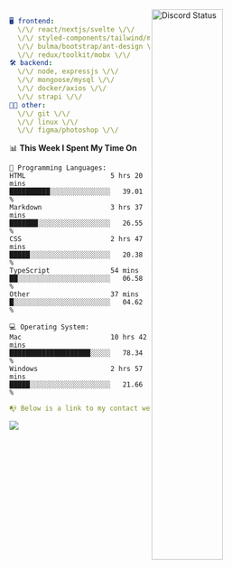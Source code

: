 
<a href="https://discord.com/users/279302975371870218" target="_blank">
    <img width="50%" align="right" alt="Discord Status" src="https://lanyard.cnrad.dev/api/279302975371870218?bg=161B22&borderRadius=5px%205px%200%200&hideTimestamp=true&idleMessage=Just%20chillin%27%20at%20the%20moment&animated=true">
</a>

```yaml
🖥️ frontend: 
  \/\/ react/nextjs/svelte \/\/
  \/\/ styled-components/tailwind/mui/
  \/\/ bulma/bootstrap/ant-design \/\/
  \/\/ redux/toolkit/mobx \/\/
🛠 backend: 
  \/\/ node, expressjs \/\/
  \/\/ mongoose/mysql \/\/
  \/\/ docker/axios \/\/
  \/\/ strapi \/\/
👨‍💻 other: 
  \/\/ git \/\/ 
  \/\/ linux \/\/
  \/\/ figma/photoshop \/\/
```
<!--START_SECTION:waka-->
📊 **This Week I Spent My Time On** 

```text
💬 Programming Languages: 
HTML                     5 hrs 20 mins       ██████████░░░░░░░░░░░░░░░   39.01 % 
Markdown                 3 hrs 37 mins       ███████░░░░░░░░░░░░░░░░░░   26.55 % 
CSS                      2 hrs 47 mins       █████░░░░░░░░░░░░░░░░░░░░   20.38 % 
TypeScript               54 mins             ██░░░░░░░░░░░░░░░░░░░░░░░   06.58 % 
Other                    37 mins             █░░░░░░░░░░░░░░░░░░░░░░░░   04.62 % 

💻 Operating System: 
Mac                      10 hrs 42 mins      ████████████████████░░░░░   78.34 % 
Windows                  2 hrs 57 mins       █████░░░░░░░░░░░░░░░░░░░░   21.66 % 
```


<!--END_SECTION:waka-->
```yaml
📭 Below is a link to my contact website 
```
<a href="https://mxns.xyz" target="_black"> <img src="https://img.shields.io/badge/website-161B22?style=for-the-badge&logo=About.me&logoColor=white"></img> <a/>
